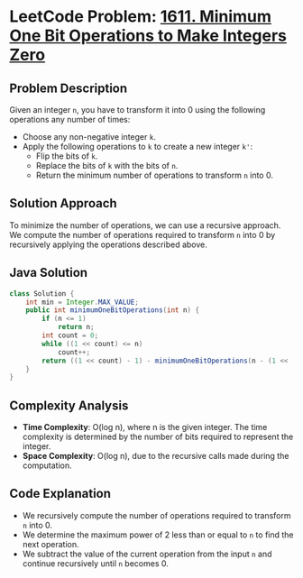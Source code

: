 # LeetCode Problem: [1611. Minimum One Bit Operations to Make Integers Zero](https://leetcode.com/problems/minimum-one-bit-operations-to-make-integers-zero/)

## Problem Description

Given an integer `n`, you have to transform it into 0 using the following operations any number of times:

- Choose any non-negative integer `k`.
- Apply the following operations to `k` to create a new integer `k'`:
  - Flip the bits of `k`.
  - Replace the bits of `k` with the bits of `n`.
  - Return the minimum number of operations to transform `n` into 0.

## Solution Approach

To minimize the number of operations, we can use a recursive approach. We compute the number of operations required to transform `n` into 0 by recursively applying the operations described above.

## Java Solution

```java
class Solution {
    int min = Integer.MAX_VALUE;
    public int minimumOneBitOperations(int n) {
        if (n <= 1) 
            return n;
        int count = 0;
        while ((1 << count) <= n) 
            count++;
        return ((1 << count) - 1) - minimumOneBitOperations(n - (1 << (count - 1)));
    }
}
```

## Complexity Analysis

- **Time Complexity**: O(log n), where n is the given integer. The time complexity is determined by the number of bits required to represent the integer.
- **Space Complexity**: O(log n), due to the recursive calls made during the computation.

## Code Explanation

- We recursively compute the number of operations required to transform `n` into 0.
- We determine the maximum power of 2 less than or equal to `n` to find the next operation.
- We subtract the value of the current operation from the input `n` and continue recursively until `n` becomes 0.

